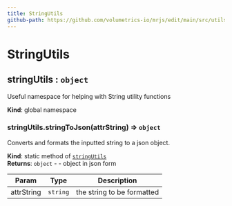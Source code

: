 ```yaml
---
title: StringUtils
github-path: https://github.com/volumetrics-io/mrjs/edit/main/src/utils/StringUtils.js
---
```

# StringUtils

<a name="stringUtils"></a>

## stringUtils : <code>object</code>
Useful namespace for helping with String utility functions

**Kind**: global namespace  
<a name="stringUtils.stringToJson"></a>

### stringUtils.stringToJson(attrString) ⇒ <code>object</code>
Converts and formats the inputted string to a json object.

**Kind**: static method of [<code>stringUtils</code>](#stringUtils)  
**Returns**: <code>object</code> - - object in json form  

| Param | Type | Description |
| --- | --- | --- |
| attrString | <code>string</code> | the string to be formatted |

